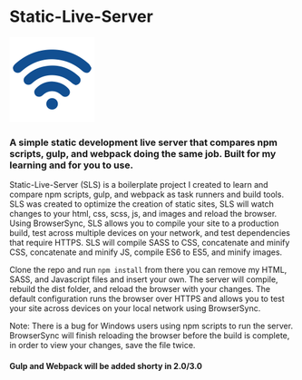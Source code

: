 # Static-Live-Server

<img src="src/assets/img/wifi.png" alt="wifi" style="width: 150px; display:inline-block"/>

### A simple static development live server that compares npm scripts, gulp, and webpack doing the same job. Built for my learning and for you to use.

Static-Live-Server (SLS) is a boilerplate project I created to learn and compare npm scripts, gulp, and webpack as task runners and build tools. SLS was created to optimize the creation of static sites, SLS will watch changes to your html, css, scss, js, and images and reload the browser. Using BrowserSync, SLS allows you to compile your site to a production build, test across multiple devices on your network, and test dependencies that require HTTPS. SLS will compile SASS to CSS, concatenate and minify CSS, concatenate and minify JS, compile ES6 to ES5, and minify images.

Clone the repo and run ```npm install``` from there you can remove my HTML, SASS, and Javascript files and insert your own. The server will compile, rebuild the dist folder, and reload the browser with your changes. The default configuration runs the browser over HTTPS and allows you to test your site across devices on your local network using BrowserSync.

Note: There is a bug for Windows users using npm scripts to run the server. BrowserSync will finish reloading the browser before the build is complete, in order to view your changes, save the file twice.

#### Gulp and Webpack will be added shorty in 2.0/3.0